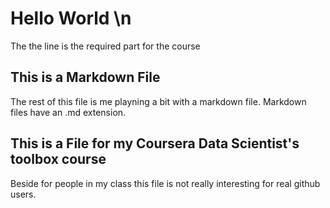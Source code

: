 # Hello World \n
The the line is the required part for the course 
## This is a Markdown File
The rest of this file is me playning a bit with a markdown file. Markdown files have an .md extension.
## This is a File for my Coursera Data Scientist's toolbox course
Beside for people in my class this file is not really interesting for real github users.
